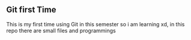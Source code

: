 ## Git first Time

This is my first time using Git in this semester so i am learning xd, in this repo there are small files and programmings 



